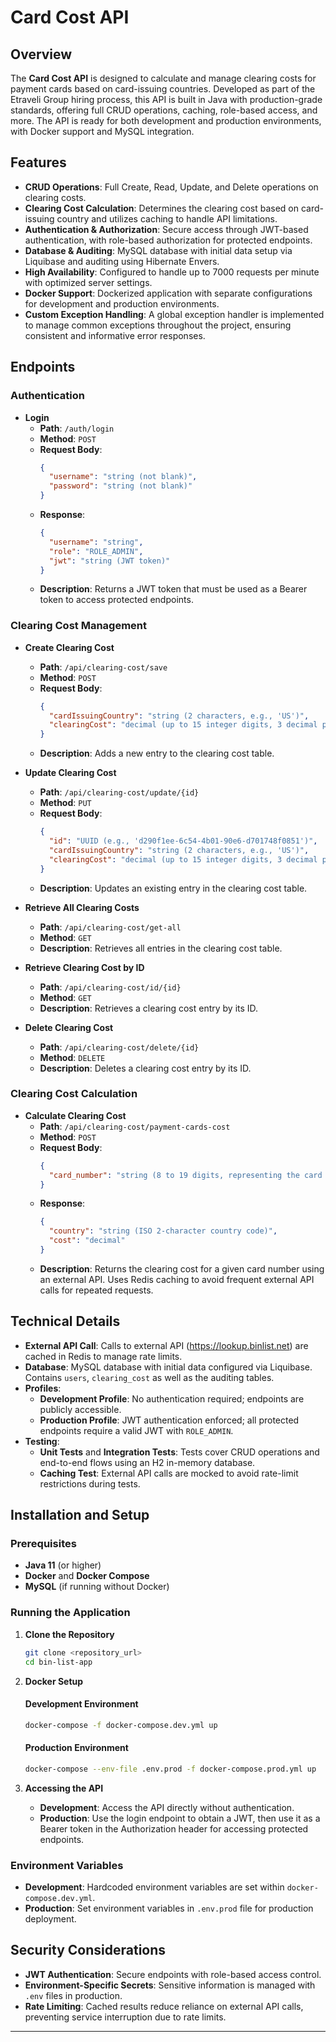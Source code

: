
# Card Cost API

## Overview

The **Card Cost API** is designed to calculate and manage clearing costs for payment cards based on card-issuing countries. Developed as part of the Etraveli Group hiring process, this API is built in Java with production-grade standards, offering full CRUD operations, caching, role-based access, and more. The API is ready for both development and production environments, with Docker support and MySQL integration.

## Features

- **CRUD Operations**: Full Create, Read, Update, and Delete operations on clearing costs.
- **Clearing Cost Calculation**: Determines the clearing cost based on card-issuing country and utilizes caching to handle API limitations.
- **Authentication & Authorization**: Secure access through JWT-based authentication, with role-based authorization for protected endpoints.
- **Database & Auditing**: MySQL database with initial data setup via Liquibase and auditing using Hibernate Envers.
- **High Availability**: Configured to handle up to 7000 requests per minute with optimized server settings.
- **Docker Support**: Dockerized application with separate configurations for development and production environments.
- **Custom Exception Handling**: A global exception handler is implemented to manage common exceptions throughout the project, ensuring consistent and informative error responses.

## Endpoints

### Authentication
- **Login**
  - **Path**: `/auth/login`
  - **Method**: `POST`
  - **Request Body**:
    ```json
    {
      "username": "string (not blank)",
      "password": "string (not blank)"
    }
    ```
  - **Response**:
    ```json
    {
      "username": "string",
      "role": "ROLE_ADMIN",
      "jwt": "string (JWT token)"
    }
    ```
  - **Description**: Returns a JWT token that must be used as a Bearer token to access protected endpoints.

### Clearing Cost Management
- **Create Clearing Cost**
  - **Path**: `/api/clearing-cost/save`
  - **Method**: `POST`
  - **Request Body**:
    ```json
    {
      "cardIssuingCountry": "string (2 characters, e.g., 'US')",
      "clearingCost": "decimal (up to 15 integer digits, 3 decimal places)"
    }
    ```
  - **Description**: Adds a new entry to the clearing cost table.

- **Update Clearing Cost**
  - **Path**: `/api/clearing-cost/update/{id}`
  - **Method**: `PUT`
  - **Request Body**:
    ```json
    {
      "id": "UUID (e.g., 'd290f1ee-6c54-4b01-90e6-d701748f0851')",
      "cardIssuingCountry": "string (2 characters, e.g., 'US')",
      "clearingCost": "decimal (up to 15 integer digits, 3 decimal places)"
    }
    ```
  - **Description**: Updates an existing entry in the clearing cost table.

- **Retrieve All Clearing Costs**
  - **Path**: `/api/clearing-cost/get-all`
  - **Method**: `GET`
  - **Description**: Retrieves all entries in the clearing cost table.

- **Retrieve Clearing Cost by ID**
  - **Path**: `/api/clearing-cost/id/{id}`
  - **Method**: `GET`
  - **Description**: Retrieves a clearing cost entry by its ID.

- **Delete Clearing Cost**
  - **Path**: `/api/clearing-cost/delete/{id}`
  - **Method**: `DELETE`
  - **Description**: Deletes a clearing cost entry by its ID.

### Clearing Cost Calculation
- **Calculate Clearing Cost**
  - **Path**: `/api/clearing-cost/payment-cards-cost`
  - **Method**: `POST`
  - **Request Body**:
    ```json
    {
      "card_number": "string (8 to 19 digits, representing the card number)"
    }
    ```
  - **Response**:
    ```json
    {
      "country": "string (ISO 2-character country code)",
      "cost": "decimal"
    }
    ```
  - **Description**: Returns the clearing cost for a given card number using an external API. Uses Redis caching to avoid frequent external API calls for repeated requests.

## Technical Details

- **External API Call**: Calls to external API (https://lookup.binlist.net) are cached in Redis to manage rate limits.
- **Database**: MySQL database with initial data configured via Liquibase. Contains `users`, `clearing_cost` as well as the auditing tables.
- **Profiles**:
  - **Development Profile**: No authentication required; endpoints are publicly accessible.
  - **Production Profile**: JWT authentication enforced; all protected endpoints require a valid JWT with `ROLE_ADMIN`.
- **Testing**:
  - **Unit Tests** and **Integration Tests**: Tests cover CRUD operations and end-to-end flows using an H2 in-memory database.
  - **Caching Test**: External API calls are mocked to avoid rate-limit restrictions during tests.

## Installation and Setup

### Prerequisites

- **Java 11** (or higher)
- **Docker** and **Docker Compose**
- **MySQL** (if running without Docker)

### Running the Application

1. **Clone the Repository**

   ```bash
   git clone <repository_url>
   cd bin-list-app
   ```

2. **Docker Setup**

   #### Development Environment

   ```bash
   docker-compose -f docker-compose.dev.yml up
   ```

   #### Production Environment

   ```bash
   docker-compose --env-file .env.prod -f docker-compose.prod.yml up
   ```

3. **Accessing the API**

   - **Development**: Access the API directly without authentication.
   - **Production**: Use the login endpoint to obtain a JWT, then use it as a Bearer token in the Authorization header for accessing protected endpoints.

### Environment Variables

- **Development**: Hardcoded environment variables are set within `docker-compose.dev.yml`.
- **Production**: Set environment variables in `.env.prod` file for production deployment.

## Security Considerations

- **JWT Authentication**: Secure endpoints with role-based access control.
- **Environment-Specific Secrets**: Sensitive information is managed with `.env` files in production.
- **Rate Limiting**: Cached results reduce reliance on external API calls, preventing service interruption due to rate limits.

---
